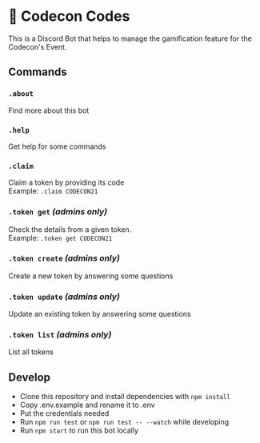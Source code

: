 # :robot: Codecon Codes

This is a Discord Bot that helps to manage the gamification feature for the Codecon's Event.  

## Commands

### `.about`

Find more about this bot  

### `.help`

Get help for some commands

### `.claim`

Claim a token by providing its code  
Example: `.claim CODECON21`  

### `.token get` _(admins only)_

Check the details from a given token.  
Example: `.token get CODECON21`

### `.token create` _(admins only)_

Create a new token by answering some questions  

### `.token update` _(admins only)_

Update an existing token by answering some questions  

### `.token list` _(admins only)_

List all tokens  

## Develop

* Clone this repository and install dependencies with `npm install`
* Copy .env.example and rename it to .env
* Put the credentials needed
* Run `npm run test` or `npm run test -- --watch` while developing
* Run `npm start` to run this bot locally
